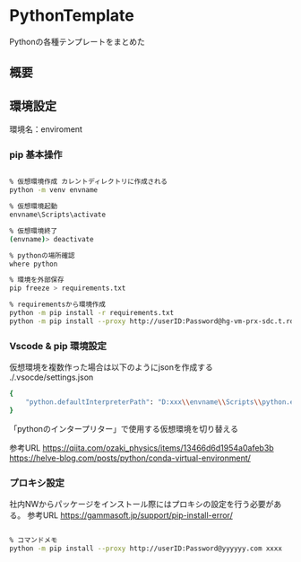 # PythonTemplate
Pythonの各種テンプレートをまとめた

## 概要

## 環境設定

環境名：enviroment

### pip 基本操作

```bash

% 仮想環境作成 カレントディレクトリに作成される
python -m venv envname

% 仮想環境起動
envname\Scripts\activate

% 仮想環境終了
(envname)> deactivate

% pythonの場所確認
where python

% 環境を外部保存
pip freeze > requirements.txt

% requirementsから環境作成
python -m pip install -r requirements.txt
python -m pip install --proxy http://userID:Password@hg-vm-prx-sdc.t.rd.honda.com:8080 -r requirements.txt

```

### Vscode & pip 環境設定

仮想環境を複数作った場合は以下のようにjsonを作成する
./.vsocde/settings.json

```bash
{
    "python.defaultInterpreterPath": "D:xxx\\envname\\Scripts\\python.exe"
}
```

「pythonのインタープリター」で使用する仮想環境を切り替える


参考URL
<https://qiita.com/ozaki_physics/items/13466d6d1954a0afeb3b>
<https://helve-blog.com/posts/python/conda-virtual-environment/>


### プロキシ設定

社内NWからパッケージをインストール際にはプロキシの設定を行う必要がある。
参考URL <https://gammasoft.jp/support/pip-install-error/>

```bash

% コマンドメモ
python -m pip install --proxy http://userID:Password@yyyyyy.com xxxx

```

